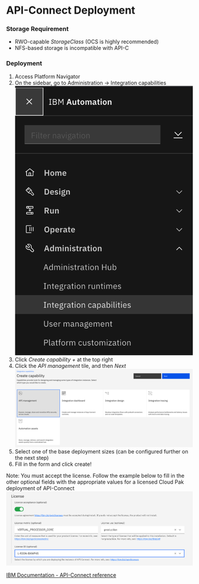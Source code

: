 # API-Connect Deployment

### Storage Requirement

- RWO-capable *StorageClass* (OCS is highly recommended)
- NFS-based storage is incompatible with API-C

### Deployment

1. Access Platform Navigator
2. On the sidebar, go to Administration -> Integration capabilities
![](/assets/integration-capabilities.png)
3. Click *Create capability  +* at the top right
4. Click the *API management* tile, and then *Next*
![](/assets/api-connect-create.png)
5. Select one of the base deployment sizes (can be configured further on the next step)
6. Fill in the form and click create!

Note: You must accept the license. Follow the example below to fill in the other optional fields with the appropriate values for a licensed Cloud Pak deployment of API-Connect
![](/assets/api-connect-license.png)



[IBM Documentation - API-Connect reference](https://www.ibm.com/docs/en/cloud-paks/cp-integration/2021.1?topic=runtimes-api-management-deployment)
